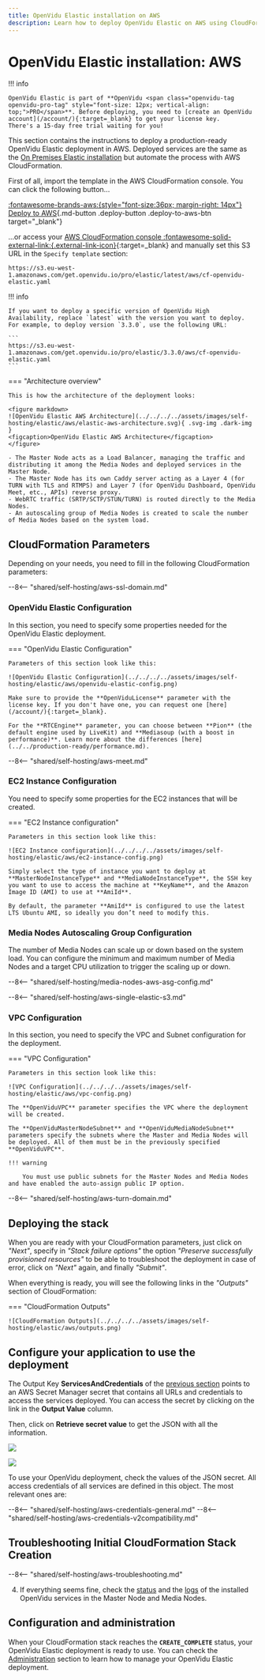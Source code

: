 ```yaml
---
title: OpenVidu Elastic installation on AWS
description: Learn how to deploy OpenVidu Elastic on AWS using CloudFormation
---
```


# OpenVidu Elastic installation: AWS

!!! info
    
    OpenVidu Elastic is part of **OpenVidu <span class="openvidu-tag openvidu-pro-tag" style="font-size: 12px; vertical-align: top;">PRO</span>**. Before deploying, you need to [create an OpenVidu account](/account/){:target=_blank} to get your license key.
    There's a 15-day free trial waiting for you!

This section contains the instructions to deploy a production-ready OpenVidu Elastic deployment in AWS. Deployed services are the same as the [On Premises Elastic installation](../on-premises/install.md) but automate the process with AWS CloudFormation.

First of all, import the template in the AWS CloudFormation console. You can click the following button...

[:fontawesome-brands-aws:{style="font-size:36px; margin-right: 14px"} Deploy to AWS](https://console.aws.amazon.com/cloudformation/home?#/stacks/new?stackName=OpenViduElastic&templateURL=https://s3.eu-west-1.amazonaws.com/get.openvidu.io/pro/elastic/latest/aws/cf-openvidu-elastic.yaml){.md-button .deploy-button .deploy-to-aws-btn target="_blank"}

...or access your [AWS CloudFormation console :fontawesome-solid-external-link:{.external-link-icon}](https://console.aws.amazon.com/cloudformation/home?#/stacks/new){:target=_blank} and manually set this S3 URL in the `Specify template` section:

```
https://s3.eu-west-1.amazonaws.com/get.openvidu.io/pro/elastic/latest/aws/cf-openvidu-elastic.yaml
```

!!! info
    
    If you want to deploy a specific version of OpenVidu High Availability, replace `latest` with the version you want to deploy. For example, to deploy version `3.3.0`, use the following URL:

    ```
    https://s3.eu-west-1.amazonaws.com/get.openvidu.io/pro/elastic/3.3.0/aws/cf-openvidu-elastic.yaml
    ```

=== "Architecture overview"

    This is how the architecture of the deployment looks:

    <figure markdown>
    ![OpenVidu Elastic AWS Architecture](../../../../assets/images/self-hosting/elastic/aws/elastic-aws-architecture.svg){ .svg-img .dark-img }
    <figcaption>OpenVidu Elastic AWS Architecture</figcaption>
    </figure>

    - The Master Node acts as a Load Balancer, managing the traffic and distributing it among the Media Nodes and deployed services in the Master Node.
    - The Master Node has its own Caddy server acting as a Layer 4 (for TURN with TLS and RTMPS) and Layer 7 (for OpenVidu Dashboard, OpenVidu Meet, etc., APIs) reverse proxy.
    - WebRTC traffic (SRTP/SCTP/STUN/TURN) is routed directly to the Media Nodes.
    - An autoscaling group of Media Nodes is created to scale the number of Media Nodes based on the system load.

## CloudFormation Parameters

Depending on your needs, you need to fill in the following CloudFormation parameters:

--8<-- "shared/self-hosting/aws-ssl-domain.md"

### OpenVidu Elastic Configuration

In this section, you need to specify some properties needed for the OpenVidu Elastic deployment.

=== "OpenVidu Elastic Configuration"

    Parameters of this section look like this:

    ![OpenVidu Elastic Configuration](../../../../assets/images/self-hosting/elastic/aws/openvidu-elastic-config.png)

    Make sure to provide the **OpenViduLicense** parameter with the license key. If you don't have one, you can request one [here](/account/){:target=_blank}.

    For the **RTCEngine** parameter, you can choose between **Pion** (the default engine used by LiveKit) and **Mediasoup (with a boost in performance)**. Learn more about the differences [here](../../production-ready/performance.md).

--8<-- "shared/self-hosting/aws-meet.md"

### EC2 Instance Configuration

You need to specify some properties for the EC2 instances that will be created.

=== "EC2 Instance configuration"

    Parameters in this section look like this:

    ![EC2 Instance configuration](../../../../assets/images/self-hosting/elastic/aws/ec2-instance-config.png)

    Simply select the type of instance you want to deploy at **MasterNodeInstanceType** and **MediaNodeInstanceType**, the SSH key you want to use to access the machine at **KeyName**, and the Amazon Image ID (AMI) to use at **AmiId**.

    By default, the parameter **AmiId** is configured to use the latest LTS Ubuntu AMI, so ideally you don’t need to modify this.

### Media Nodes Autoscaling Group Configuration

The number of Media Nodes can scale up or down based on the system load. You can configure the minimum and maximum number of Media Nodes and a target CPU utilization to trigger the scaling up or down.

--8<-- "shared/self-hosting/media-nodes-aws-asg-config.md"

--8<-- "shared/self-hosting/aws-single-elastic-s3.md"

### VPC Configuration

In this section, you need to specify the VPC and Subnet configuration for the deployment.

=== "VPC Configuration"

    Parameters in this section look like this:

    ![VPC Configuration](../../../../assets/images/self-hosting/elastic/aws/vpc-config.png)

    The **OpenViduVPC** parameter specifies the VPC where the deployment will be created.

    The **OpenViduMasterNodeSubnet** and **OpenViduMediaNodeSubnet** parameters specify the subnets where the Master and Media Nodes will be deployed. All of them must be in the previously specified **OpenViduVPC**.

    !!! warning
        
        You must use public subnets for the Master Nodes and Media Nodes and have enabled the auto-assign public IP option.

--8<-- "shared/self-hosting/aws-turn-domain.md"

## Deploying the stack

When you are ready with your CloudFormation parameters, just click on _"Next"_, specify in _"Stack failure options"_ the option _"Preserve successfully provisioned resources"_ to be able to troubleshoot the deployment in case of error, click on _"Next"_ again, and finally _"Submit"_.

When everything is ready, you will see the following links in the _"Outputs"_ section of CloudFormation:

=== "CloudFormation Outputs"

    ![CloudFormation Outputs](../../../../assets/images/self-hosting/elastic/aws/outputs.png)

## Configure your application to use the deployment

The Output Key **ServicesAndCredentials** of the [previous section](#deploying-the-stack) points to an AWS Secret Manager secret that contains all URLs and credentials to access the services deployed. You can access the secret by clicking on the link in the **Output Value** column.

Then, click on **Retrieve secret value** to get the JSON with all the information.

<div class="grid-container">

<div class="grid-50"><p><a class="glightbox" href="../../../../../assets/images/self-hosting/elastic/aws/1-secrets-retrieve.png" data-type="image" data-desc-position="bottom"><img src="../../../../../assets/images/self-hosting/elastic/aws/1-secrets-retrieve.png" loading="lazy"/></a></p></div>

<div class="grid-50"><p><a class="glightbox" href="../../../../../assets/images/self-hosting/elastic/aws/2-secrets.png" data-type="image" data-desc-position="bottom"><img src="../../../../../assets/images/self-hosting/elastic/aws/2-secrets.png" loading="lazy"/></a></p></div>

</div>

To use your OpenVidu deployment, check the values of the JSON secret. All access credentials of all services are defined in this object. The most relevant ones are:

--8<-- "shared/self-hosting/aws-credentials-general.md"
--8<-- "shared/self-hosting/aws-credentials-v2compatibility.md"

## Troubleshooting Initial CloudFormation Stack Creation

--8<-- "shared/self-hosting/aws-troubleshooting.md"

4. If everything seems fine, check the [status](../on-premises/admin.md#checking-the-status-of-services) and the [logs](../on-premises/admin.md#checking-logs) of the installed OpenVidu services in the Master Node and Media Nodes.

## Configuration and administration

When your CloudFormation stack reaches the **`CREATE_COMPLETE`** status, your OpenVidu Elastic deployment is ready to use. You can check the [Administration](./admin.md) section to learn how to manage your OpenVidu Elastic deployment.
